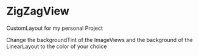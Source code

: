# ZigZagView
CustomLayout for my personal Project

Change the backgroundTint of the ImageViews and the background of the LinearLayout to the color of your choice
